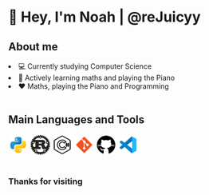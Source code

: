 <h1><b>👋 Hey, I'm Noah | @reJuicyy</b></h1>

<h2><b>About me</b></h2>

<li> 💻 Currently studying Computer Science</li>
<li> 🧠 Actively learning maths and playing the Piano</li>
<li> ❤️ Maths, playing the Piano and Programming</li>

<br/>
<h2><b>Main Languages and Tools</b></h2>
<code><img width="40" src="https://github.com/reJuicyy/reJuicyy/blob/main/Icons/Python.svg"></code>
<code><img width="40" src="https://github.com/reJuicyy/reJuicyy/blob/main/Icons/Rust.svg"></code>
<code><img width="40" src="https://github.com/reJuicyy/reJuicyy/blob/main/Icons/CSharp.svg"></code>
<code><img width="40" src="https://github.com/reJuicyy/reJuicyy/blob/main/Icons/Git.svg"></code>
<code><img width="40" src="https://github.com/reJuicyy/reJuicyy/blob/main/Icons/GitHub.svg"></code>
<code><img width="40" src="https://github.com/reJuicyy/reJuicyy/blob/main/Icons/vscode.svg"></code>

<br/>
<br/>

<h3><b>Thanks for visiting</b></h3>
